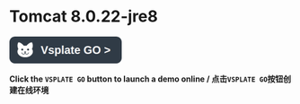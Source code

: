 # Tomcat 8.0.22-jre8

<a href="https://www.vsplate.com/?docker-compose=https://github.com/vsplate/dcenvs/tomcat/8.0.22-jre8"><img alt="VSPLATE GO" src="https://raw.githubusercontent.com/vsplate/images/master/vsgo_btn.png" width="200px"></a>

**Click the `VSPLATE GO` button to launch a demo online / 点击`VSPLATE GO`按钮创建在线环境**